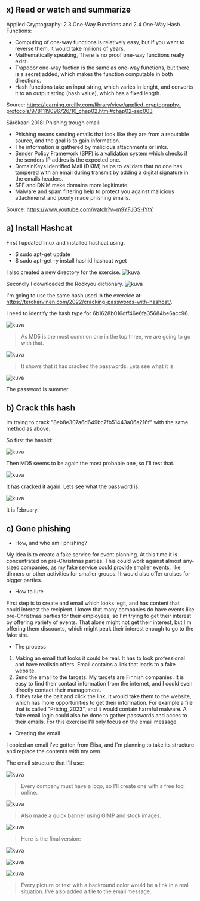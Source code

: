 ## x) Read or watch and summarize

Applied Cryptography: 2.3 One-Way Functions and 2.4 One-Way Hash Functions:

* Computing of  one-way functions is relatively easy, but if you want to reverse them, it would take millions of years.
* Mathematically speaking, There is no proof one-way functions really exist.
* Trapdoor one-way fuction is the same as one-way functions, but there is a secret added, which makes the function computable in both directions.
* Hash functions take an input string, which varies in lenght, and converts it to an output string (hash value), which has a fixed length.

Source: https://learning.oreilly.com/library/view/applied-cryptography-protocols/9781119096726/10_chap02.html#chap02-sec003

Särökaari 2018: Phishing trough email:

* Phishing means sending emails that look like they are from a reputable source, and the goal is to gain information.
* The information is gathered by malicious attachments or links.
* Sender Policy Framework (SPF) is a validation system which checks if the senders IP addres is the expected one.
* DomainKeys Identified Mail (DKIM) helps to validate that no one has tampered with an email during transmit by adding a digital signature in the emails headers.
* SPF and DKIM make domains more legitimate.
* Malware and spam filtering help to protect you against malicious attachmenst and poorly made phishing emails.

Source: https://www.youtube.com/watch?v=m9YFJGSHYtY

## a) Install Hashcat

First I updated linux and installed hashcat using.
- $ sudo apt-get update
- $ sudo apt-get -y install hashid hashcat wget

I also created a new directory for the exercise.
![kuva](https://github.com/TuuHei/information-security/assets/122973223/192881d6-4ade-45a9-901c-d0e729f49c2b)

Secondly I downloaded the Rockyou dictionary.
![kuva](https://github.com/TuuHei/information-security/assets/122973223/1aace2cb-62e1-431b-9e31-b55cc2a52799)

I'm going to use the same hash used in the exercice at: https://terokarvinen.com/2022/cracking-passwords-with-hashcat/.

I need to identify the hash type for 6b1628b016dff46e6fa35684be6acc96.

![kuva](https://github.com/TuuHei/information-security/assets/122973223/b5e8cb6f-bf58-4d68-aff1-7c0704295e34)

>As MD5 is the most common one in the top three, we are going to go with that.

![kuva](https://github.com/TuuHei/information-security/assets/122973223/1932ef2b-d8a0-48eb-b384-8f91c60103c0)

>It shows that it has cracked the passwords. Lets see what it is.

![kuva](https://github.com/TuuHei/information-security/assets/122973223/1975e31e-1d67-4680-b055-e0555f75922a)

The password is summer.

## b) Crack this hash

Im trying to crack "8eb8e307a6d649bc7fb51443a06a216f" with the same method as above.

So first the hashid:

![kuva](https://github.com/TuuHei/information-security/assets/122973223/73f7c4f5-366a-411d-8fbc-3be518ce3222)

Then MD5 seems to be again the most probable one, so I'll test that.

![kuva](https://github.com/TuuHei/information-security/assets/122973223/e2719089-a00a-43ee-9824-c13a31890eca)

It has cracked it again. Lets see what the password is.

![kuva](https://github.com/TuuHei/information-security/assets/122973223/344a853e-e4cf-4de6-b12c-36cc6043fad6)

It is february.


## c) Gone phishing

- How, and who am I phishing?

My idea is to create a fake service for event planning. At this time it is concentrated on pre-Christmas parties. This could work against almost any-sized companies, as my fake service could provide smaller events, like dinners or other activities for smaller groups. It would also offer cruises for bigger parties.

- How to lure

First step is to create and email which looks legit, and has content that could interest the recipient. I know that many companies do have events like pre-Christmas parties for their employees, so I'm trying to get their interest by offering variety of events. That alone might not get their interest, but I'm offering them discounts, which might peak their interest enough to go to the fake site.

- The process

1. Making an email that looks it could be real. It has to look professional and have realistic offers. Email contains a link that leads to a fake website.
2. Send the email to the targets. My targets are Finnish companies. It is easy to find their contact information from the internet, and I could even directly contact their management.
3. If they take the bait and click the link, It would take them to the website, which has more opportunities to get their information. For example a file that is called "Pricing_2023", and it would contain harmful malware. A fake email login could also be done to gather passwords and acces to their emails. For this exercise I'll only focus on the email message.

- Creating the email

I copied an email i've gotten from Elisa, and I'm planning to take its structure and replace the contents with my own.

The email structure that I'll use: 

![kuva](https://github.com/TuuHei/information-security/assets/122973223/376b444f-45b4-4e12-88e0-e3fe660aef1b)

>Every company must have a logo, so I'll create one with a free tool online.

![kuva](https://github.com/TuuHei/information-security/assets/122973223/b8cff99a-a769-41fe-999b-504b473a5389)

>Also made a quick banner using GIMP and stock images.

![kuva](https://github.com/TuuHei/information-security/assets/122973223/b8b7f1ff-df7b-4a7a-9ffa-e37454730e1d)

>Here is the final version:

![kuva](https://github.com/TuuHei/information-security/assets/122973223/9f2fc986-1510-47e5-a790-5546bfa27f5f)

![kuva](https://github.com/TuuHei/information-security/assets/122973223/e9437a2c-d56b-41e6-913e-5aeb1b3b9d4c)

![kuva](https://github.com/TuuHei/information-security/assets/122973223/fc909846-cf40-441f-a936-a690cda4ab4e)

> Every picture or text with a backround color would be a link in a real situation. I've also added a file to the email message. 
